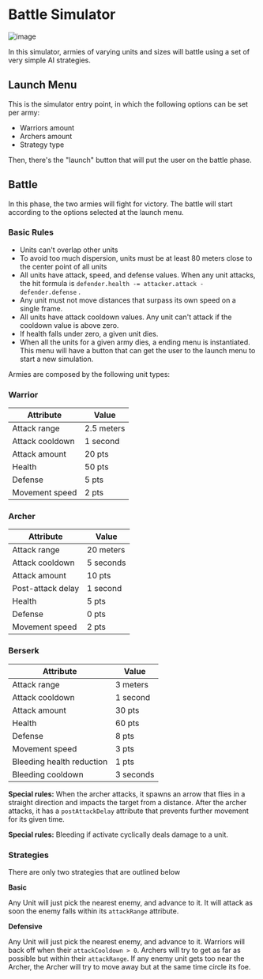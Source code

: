 # Battle Simulator

![image](https://github.com/user-attachments/assets/4d424fef-3ced-408a-bbdc-73189bcf1b8f)

In this simulator, armies of varying units and sizes will battle using a set of very simple AI strategies.

## Launch Menu

This is the simulator entry point, in which the following options can be set per army:

- Warriors amount
- Archers amount
- Strategy type

Then, there's the "launch" button that will put the user on the battle phase.

## Battle

In this phase, the two armies will fight for victory. The battle will start according to the options selected at the
launch menu.

### Basic Rules

- Units can't overlap other units
- To avoid too much dispersion, units must be at least 80 meters close to the center point of all units
- All units have attack, speed, and defense values. When any unit attacks, the hit formula
  is `defender.health -= attacker.attack - defender.defense` .
- Any unit must not move distances that surpass its own speed on a single frame.
- All units have attack cooldown values. Any unit can't attack if the cooldown value is above zero.
- If health falls under zero, a given unit dies.
- When all the units for a given army dies, a ending menu is instantiated. This menu will have a button that can get the
  user to the launch menu to start a new simulation.

Armies are composed by the following unit types:

### Warrior

| Attribute | Value |
|---|---|
| Attack range | 2.5 meters |
| Attack cooldown | 1 second |
| Attack amount | 20 pts |
| Health | 50 pts |
| Defense | 5 pts |
| Movement speed | 2 pts |

### Archer

| Attribute | Value |
|---|---|
| Attack range | 20 meters |
| Attack cooldown | 5 seconds |
| Attack amount | 10 pts |
| Post-attack delay | 1 second |
| Health | 5 pts |
| Defense | 0 pts |
| Movement speed | 2 pts |

### Berserk

| Attribute | Value |
|---|---|
| Attack range | 3 meters |
| Attack cooldown | 1 second |
| Attack amount | 30 pts |
| Health | 60 pts |
| Defense | 8 pts |
| Movement speed | 3 pts |
| Bleeding health reduction | 1 pts |
| Bleeding cooldown | 3 seconds |

**Special rules:** When the archer attacks, it spawns an arrow that flies in a straight direction and impacts the target
from a distance. After the archer attacks, it has a `postAttackDelay` attribute that prevents further movement for its
given time.

**Special rules:** Bleeding if activate cyclically deals damage to a unit.

### Strategies

There are only two strategies that are outlined below

**Basic**

Any Unit will just pick the nearest enemy, and advance to it. It will attack as soon the enemy falls within
its `attackRange` attribute.

**Defensive**

Any Unit will just pick the nearest enemy, and advance to it. Warriors will back off when their `attackCooldown > 0`.
Archers will try to get as far as possible but within their `attackRange`. If any enemy unit gets too near the Archer,
the Archer will try to move away but at the same time circle its foe.
